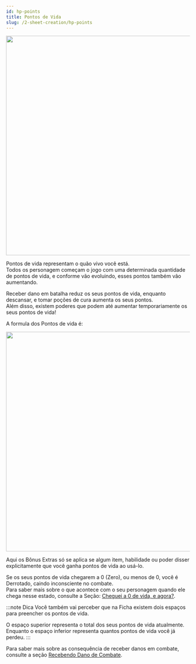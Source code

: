 ```yaml
---
id: hp-points
title: Pontos de Vida
slug: /2-sheet-creation/hp-points
---
```

<img src="https://fabulas-e-goblins-book.s3-us-west-2.amazonaws.com/criando-seu-personagem/pontos-de-vida-01.png" width="600"/>

Pontos de vida representam o quão vivo você está. <br/>
Todos os personagem começam o jogo com uma determinada quantidade de pontos de vida, e conforme vão evoluindo, esses pontos também vão aumentando.

Receber dano em batalha reduz os seus pontos de vida, enquanto descansar, e tomar poções de cura aumenta os seus pontos. <br/>
Além disso, existem poderes que podem até aumentar temporariamente os seus pontos de vida!

A formula dos Pontos de vida é:

<img src="https://fabulas-e-goblins-book.s3-us-west-2.amazonaws.com/criando-seu-personagem/pontos-de-vida-02.jpg" width="600"/>

Aqui os Bônus Extras só se aplica se algum item, habilidade ou poder disser explicitamente que você ganha pontos de vida ao usá-lo.

Se os seus pontos de vida chegarem a 0 (Zero), ou menos de 0, você é Derrotado, caindo inconsciente no combate. <br/>
Para saber mais sobre o que acontece com o seu personagem quando ele chega nesse estado, consulte a Seção: [Cheguei a 0 de vida, e agora?](/docs/7-game-rules/what-happens-when-0-hp).

:::note Dica
Você também vai perceber que na Ficha existem dois espaços para preencher os pontos de vida.

O espaço superior representa o total dos seus pontos de vida atualmente.
Enquanto o espaço inferior representa quantos pontos de vida você já perdeu.
:::

Para saber mais sobre as consequência de receber danos em combate, consulte a seção [Recebendo Dano de Combate](/docs/7-game-rules/receiving-damage-in-combat).
